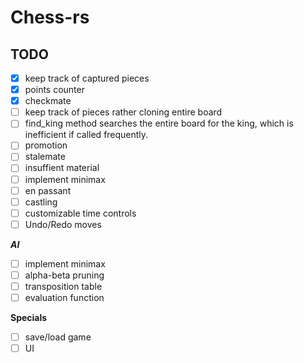 # Chess-rs

## TODO

- [x] keep track of captured pieces
- [x] points counter
- [x] checkmate
- [ ] keep track of pieces rather cloning entire board
- [ ] find_king method searches the entire board for the king, which is inefficient if called frequently.
- [ ] promotion
- [ ] stalemate
- [ ] insuffient material
- [ ] implement minimax
- [ ] en passant
- [ ] castling
- [ ] customizable time controls
- [ ] Undo/Redo moves

**_AI_**

- [ ] implement minimax
- [ ] alpha-beta pruning
- [ ] transposition table
- [ ] evaluation function

**Specials**

- [ ] save/load game
- [ ] UI
